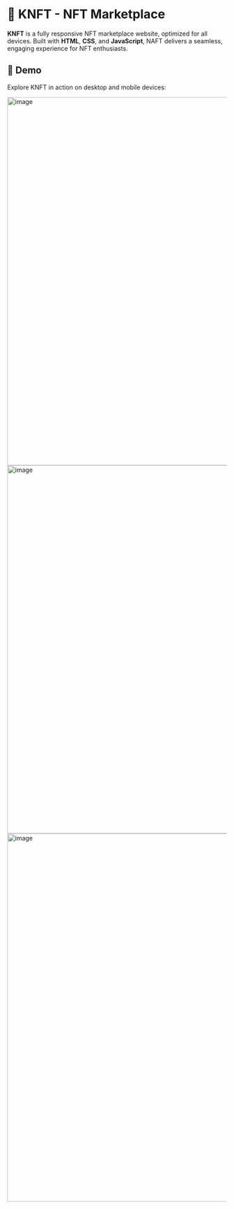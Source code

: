 # 🎨 KNFT - NFT Marketplace

**KNFT** is a fully responsive NFT marketplace website, optimized for all devices. Built with **HTML**, **CSS**, and **JavaScript**, NAFT delivers a seamless, engaging experience for NFT enthusiasts.

## 📸 Demo

Explore KNFT in action on desktop and mobile devices:

<img width="844" alt="image" src="https://github.com/user-attachments/assets/6dab7307-dcd5-43a5-b7d4-a4a72841388d">

<img width="844" alt="image" src="https://github.com/user-attachments/assets/d4820c2c-6bec-4a35-9a05-17c04d7226d3">

<img width="844" alt="image" src="https://github.com/user-attachments/assets/c84df7d9-8857-4d03-b329-e1840b1c8b61">



